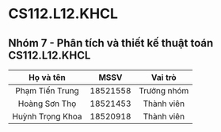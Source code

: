 # CS112.L12.KHCL
## Nhóm 7 - Phân tích và thiết kế thuật toán CS112.L12.KHCL
  |       **Họ và tên**      |       **MSSV**       |  **Vai trò**  |
| :------------:|:-------------:|:-----:|
| Phạm Tiến Trung        |        18521558      |  Trưởng nhóm    |
|     Hoàng Sơn Thọ         |       18521453     |   Thành viên |
|     Huỳnh Trọng Khoa       |  18520918        |    Thành viên|
